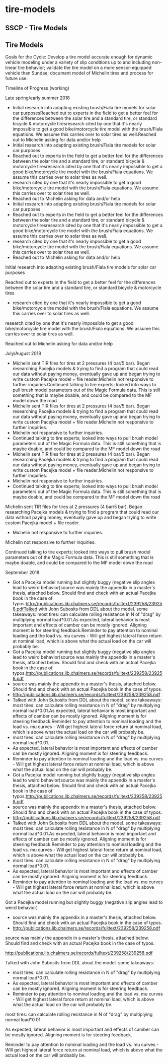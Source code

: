 # tire-models

## SSCP - Tire Models

## Tire Models

Goals for the Cycle: Develop a tire model accurate enough for dynamic vehicle modeling under a variety of slip conditions up to and including non-linear tire behavior; validate the tire model on a more sensor-equipped vehicle than Sundae; document model of Michelin tires and process for future use.

Timeline of Progress (working)

Late spring/early summer 2018

* Initial research into adapting existing brush/Fiala tire models for solar car purposesReached out to experts in the field to get a better feel for the differences between the solar tire and a standard tire, or standard bicycle & motorcycle tiresresearch cited by one that it's nearly impossible to get a good bike/motorcycle tire model with the brush/Fiala equations. We assume this carries over to solar tires as well.Reached out to Michelin asking for data and/or help
* Initial research into adapting existing brush/Fiala tire models for solar car purposes
* Reached out to experts in the field to get a better feel for the differences between the solar tire and a standard tire, or standard bicycle & motorcycle tiresresearch cited by one that it's nearly impossible to get a good bike/motorcycle tire model with the brush/Fiala equations. We assume this carries over to solar tires as well.
* research cited by one that it's nearly impossible to get a good bike/motorcycle tire model with the brush/Fiala equations. We assume this carries over to solar tires as well.
* Reached out to Michelin asking for data and/or help
* Initial research into adapting existing brush/Fiala tire models for solar car purposes
* Reached out to experts in the field to get a better feel for the differences between the solar tire and a standard tire, or standard bicycle & motorcycle tiresresearch cited by one that it's nearly impossible to get a good bike/motorcycle tire model with the brush/Fiala equations. We assume this carries over to solar tires as well.
* research cited by one that it's nearly impossible to get a good bike/motorcycle tire model with the brush/Fiala equations. We assume this carries over to solar tires as well.
* Reached out to Michelin asking for data and/or help

Initial research into adapting existing brush/Fiala tire models for solar car purposes

Reached out to experts in the field to get a better feel for the differences between the solar tire and a standard tire, or standard bicycle & motorcycle tires

* research cited by one that it's nearly impossible to get a good bike/motorcycle tire model with the brush/Fiala equations. We assume this carries over to solar tires as well.

research cited by one that it's nearly impossible to get a good bike/motorcycle tire model with the brush/Fiala equations. We assume this carries over to solar tires as well.

Reached out to Michelin asking for data and/or help

July/August 2018

* Michelin sent TIR files for tires at 2 pressures (4 bar/5 bar). Began researching Pacejka models & trying to find a program that could read our data without paying money, eventually gave up and began trying to write custom Pacejka model + file reader.Michelin not responsive to further inquiries.Continued talking to tire experts; looked into ways to pull brush model parameters out of the Magic Formula data. This is still something that is maybe doable, and could be compared to the MF model down the road
* Michelin sent TIR files for tires at 2 pressures (4 bar/5 bar). Began researching Pacejka models & trying to find a program that could read our data without paying money, eventually gave up and began trying to write custom Pacejka model + file reader.Michelin not responsive to further inquiries.
* Michelin not responsive to further inquiries.
* Continued talking to tire experts; looked into ways to pull brush model parameters out of the Magic Formula data. This is still something that is maybe doable, and could be compared to the MF model down the road
* Michelin sent TIR files for tires at 2 pressures (4 bar/5 bar). Began researching Pacejka models & trying to find a program that could read our data without paying money, eventually gave up and began trying to write custom Pacejka model + file reader.Michelin not responsive to further inquiries.
* Michelin not responsive to further inquiries.
* Continued talking to tire experts; looked into ways to pull brush model parameters out of the Magic Formula data. This is still something that is maybe doable, and could be compared to the MF model down the road

Michelin sent TIR files for tires at 2 pressures (4 bar/5 bar). Began researching Pacejka models & trying to find a program that could read our data without paying money, eventually gave up and began trying to write custom Pacejka model + file reader.

* Michelin not responsive to further inquiries.

Michelin not responsive to further inquiries.

Continued talking to tire experts; looked into ways to pull brush model parameters out of the Magic Formula data. This is still something that is maybe doable, and could be compared to the MF model down the road

September 2018

* Got a Pacejka model running but slightly buggy (negative slip angles lead to weird behavior)source was mainly the appendix in a master's thesis, attached below. Should find and check with an actual Pacejka book in the case of typos.http://publications.lib.chalmers.se/records/fulltext/239258/239258.pdfTalked with John Subosits from DDL about the model. some takeaways: most tires: can calculate rolling resistance in N of "drag" by multiplying normal load\*0.01.As expected, lateral behavior is most important and effects of camber can be mostly ignored. Aligning moment is for steering feedback.Reminder to pay attention to nominal loading and the load vs. mu curves - Will get highest lateral force return at nominal load, which is above what the actual load on the car will probably be.&#x20;
* Got a Pacejka model running but slightly buggy (negative slip angles lead to weird behavior)source was mainly the appendix in a master's thesis, attached below. Should find and check with an actual Pacejka book in the case of typos.http://publications.lib.chalmers.se/records/fulltext/239258/239258.pdf
* source was mainly the appendix in a master's thesis, attached below. Should find and check with an actual Pacejka book in the case of typos.
* http://publications.lib.chalmers.se/records/fulltext/239258/239258.pdf
* Talked with John Subosits from DDL about the model. some takeaways: most tires: can calculate rolling resistance in N of "drag" by multiplying normal load\*0.01.As expected, lateral behavior is most important and effects of camber can be mostly ignored. Aligning moment is for steering feedback.Reminder to pay attention to nominal loading and the load vs. mu curves - Will get highest lateral force return at nominal load, which is above what the actual load on the car will probably be.&#x20;
* most tires: can calculate rolling resistance in N of "drag" by multiplying normal load\*0.01.
* As expected, lateral behavior is most important and effects of camber can be mostly ignored. Aligning moment is for steering feedback.
* Reminder to pay attention to nominal loading and the load vs. mu curves - Will get highest lateral force return at nominal load, which is above what the actual load on the car will probably be.&#x20;
* Got a Pacejka model running but slightly buggy (negative slip angles lead to weird behavior)source was mainly the appendix in a master's thesis, attached below. Should find and check with an actual Pacejka book in the case of typos.http://publications.lib.chalmers.se/records/fulltext/239258/239258.pdf
* source was mainly the appendix in a master's thesis, attached below. Should find and check with an actual Pacejka book in the case of typos.
* http://publications.lib.chalmers.se/records/fulltext/239258/239258.pdf
* Talked with John Subosits from DDL about the model. some takeaways: most tires: can calculate rolling resistance in N of "drag" by multiplying normal load\*0.01.As expected, lateral behavior is most important and effects of camber can be mostly ignored. Aligning moment is for steering feedback.Reminder to pay attention to nominal loading and the load vs. mu curves - Will get highest lateral force return at nominal load, which is above what the actual load on the car will probably be.&#x20;
* most tires: can calculate rolling resistance in N of "drag" by multiplying normal load\*0.01.
* As expected, lateral behavior is most important and effects of camber can be mostly ignored. Aligning moment is for steering feedback.
* Reminder to pay attention to nominal loading and the load vs. mu curves - Will get highest lateral force return at nominal load, which is above what the actual load on the car will probably be.&#x20;

Got a Pacejka model running but slightly buggy (negative slip angles lead to weird behavior)

* source was mainly the appendix in a master's thesis, attached below. Should find and check with an actual Pacejka book in the case of typos.
* http://publications.lib.chalmers.se/records/fulltext/239258/239258.pdf

source was mainly the appendix in a master's thesis, attached below. Should find and check with an actual Pacejka book in the case of typos.

http://publications.lib.chalmers.se/records/fulltext/239258/239258.pdf

Talked with John Subosits from DDL about the model. some takeaways:&#x20;

* most tires: can calculate rolling resistance in N of "drag" by multiplying normal load\*0.01.
* As expected, lateral behavior is most important and effects of camber can be mostly ignored. Aligning moment is for steering feedback.
* Reminder to pay attention to nominal loading and the load vs. mu curves - Will get highest lateral force return at nominal load, which is above what the actual load on the car will probably be.&#x20;

most tires: can calculate rolling resistance in N of "drag" by multiplying normal load\*0.01.

As expected, lateral behavior is most important and effects of camber can be mostly ignored. Aligning moment is for steering feedback.

Reminder to pay attention to nominal loading and the load vs. mu curves - Will get highest lateral force return at nominal load, which is above what the actual load on the car will probably be.&#x20;
